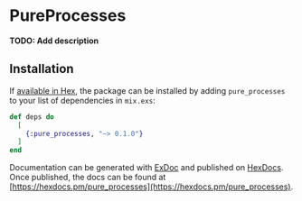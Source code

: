 # PureProcesses

**TODO: Add description**

## Installation

If [available in Hex](https://hex.pm/docs/publish), the package can be installed
by adding `pure_processes` to your list of dependencies in `mix.exs`:

```elixir
def deps do
  [
    {:pure_processes, "~> 0.1.0"}
  ]
end
```

Documentation can be generated with [ExDoc](https://github.com/elixir-lang/ex_doc)
and published on [HexDocs](https://hexdocs.pm). Once published, the docs can
be found at [https://hexdocs.pm/pure_processes](https://hexdocs.pm/pure_processes).

